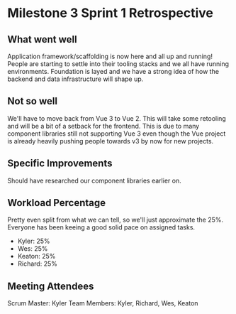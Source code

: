 # Milestone 3 Sprint 1 Retrospective

## What went well

Application framework/scaffolding is now here and all up and running! People are starting to settle into their tooling stacks and we all have running environments. Foundation is layed and we have a strong idea of how the backend and data infrastructure will shape up.

## Not so well

We'll have to move back from Vue 3 to Vue 2. This will take some retooling and will be a bit of a setback for the frontend. This is due to many component libraries still not supporting Vue 3 even though the Vue project is already heavily pushing people towards v3 by now for new projects.

## Specific Improvements

Should have researched our component libraries earlier on.

## Workload Percentage

Pretty even split from what we can tell, so we'll just approximate the 25%. Everyone has been keeing a good solid pace on assigned tasks.

- Kyler: 25%
- Wes: 25%
- Keaton: 25%
- Richard: 25%

## Meeting Attendees

Scrum Master: Kyler
Team Members: Kyler, Richard, Wes, Keaton
